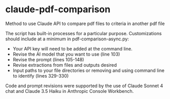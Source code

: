 # claude-pdf-comparison
Method to use Claude API to compare pdf files to criteria in another pdf file

The script has built-in processes for a particular purpose. Customizations should include at a minimum in pdf-comparison-async.py:

- Your API key will need to be added at the command line.
- Revise the AI model that you want to use (line 103)
- Revise the prompt (lines 105-148)
- Revise extractions from files and outputs desired
- Input paths to your file directories or removing and using command line to identify (lines 329-330)

Code and prompt revisions were supported by the use of Claude Sonnet 4 chat and Claude 3.5 Haiku in Anthropic Console Workbench.
